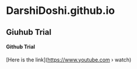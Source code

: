 # DarshiDoshi.github.io
## Giuhub Trial
#### Github Trial
[Here is the link](https://www.youtube.com › watch)
